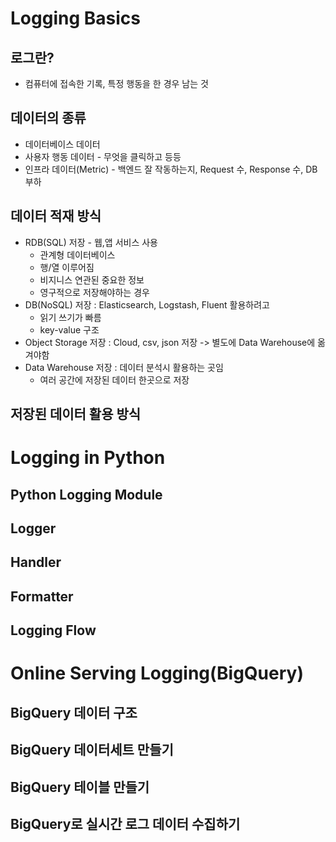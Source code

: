 # Logging Basics
## 로그란?
* 컴퓨터에 접속한 기록, 특정 행동을 한 경우 남는 것 

## 데이터의 종류
* 데이터베이스 데이터
* 사용자 행동 데이터 - 무엇을 클릭하고 등등
* 인프라 데이터(Metric) - 백엔드 잘 작동하는지, Request 수, Response 수, DB 부하


## 데이터 적재 방식
* RDB(SQL) 저장 - 웹,앱 서비스 사용
  - 관계형 데이터베이스
  - 행/열 이루어짐
  - 비지니스 연관된 중요한 정보
  - 영구적으로 저장해야하는 경우
* DB(NoSQL) 저장 : Elasticsearch, Logstash, Fluent 활용하려고
  - 읽기 쓰기가 빠름
  - key-value 구조
* Object Storage 저장 : Cloud, csv, json 저장 -> 별도에 Data Warehouse에 옮겨야함
* Data Warehouse 저장 : 데이터 분석시 활용하는 곳임
  - 여러 공간에 저장된 데이터 한곳으로 저장


## 저장된 데이터 활용 방식
# Logging in Python
## Python Logging Module
## Logger
## Handler
## Formatter
## Logging Flow
# Online Serving Logging(BigQuery)
## BigQuery 데이터 구조
## BigQuery 데이터세트 만들기
## BigQuery 테이블 만들기
## BigQuery로 실시간 로그 데이터 수집하기
